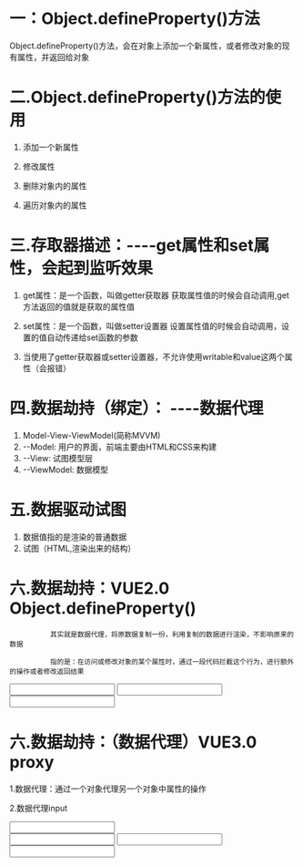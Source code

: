 # 一：Object.defineProperty()方法
  Object.defineProperty()方法，会在对象上添加一个新属性，或者修改对象的现有属性，并返回给对象

# 二.Object.defineProperty()方法的使用

1. 添加一个新属性
<script>
const obj={
  name : 'zhangsan'
}
Object.defineProperty(obj,'age',{//第一个值为：对象，第二个值为：添加的属性
    value:'20岁'                 //{}内的value为：第二个属性的属性名称，'20岁'为属性值
    })
console.log(obj)//{name: "zhangsan", age: "20岁"}
 </script>

2. 修改属性
<script>
const obj={
  name : 'zhangsan'
}
Object.defineProperty(obj,'age',{
  value:'20岁',
  writable:true         //如果添加的属性要进行修改的话，配置项必须加一个writable为true
})                      //本身writable为false
console.log(obj)//{name: "zhangsan", age: "20岁"}
obj.age = '30岁'
console.log(obj)//{name: "zhangsan", age: "30岁"}
 </script>

3. 删除对象内的属性
<script>
const obj={
  name : 'zhangsan'
}
Object.defineProperty(obj,'age',{//第一个值为：对象，第二个值为：添加的属性
    value:'20岁'                 //{}内的value为：第二个属性的属性名称，'20岁'为属性值
    configurable:true            //configurable:true添加删除功能
    })
delete.obj.age                   //删除age
console.log(obj)//{name: "zhangsan"}
 </script>

4. 遍历对象内的属性
<script>
const obj={
  name : 'zhangsan'
}
Object.defineProperty(obj,'age',{//第一个值为：对象，第二个值为：添加的属性
    value:'20岁'                 //{}内的value为：第二个属性的属性名称，'20岁'为属性值
    enumerable:true              //enumerable:true 添加遍历对象功能
    })
for(let key in obj){
  obj(key)                       //遍历对象功能
}             
console.log(obj)//{name: "zhangsan", age: "30岁"}
 </script>

# 三.存取器描述：----get属性和set属性，会起到监听效果
1. get属性：是一个函数，叫做getter获取器
            获取属性值的时候会自动调用,get方法返回的值就是获取的属性值

2. set属性：是一个函数，叫做setter设置器
            设置属性值的时候会自动调用，设置的值自动传递给set函数的参数

3. 当使用了getter获取器或setter设置器，不允许使用writable和value这两个属性（会报错）

<script>
const obj={
  name : 'zhangsan'
}
Object.defineProperty(obj,'age',{
  get(){
    console.log('get方法里面的值')
    return value //4.获取set的值
  },
  set(v){     //自带value属性
    console.log('set方法里面的值');
    value = v //3.设置100 = v
  }
})
obj.age = 100  //1.设置age的value为100
console.log(obj.age)
 </script>

# 四.数据劫持（绑定）：  ----数据代理
1. Model-View-ViewModel(简称MVVM)
2. --Model:      用户的界面，前端主要由HTML和CSS来构建
3. --View:       试图模型层
4. --ViewModel:  数据模型

# 五.数据驱动试图
1. 数据值指的是渲染的普通数据
2. 试图（HTML,渲染出来的结构）



# 六.数据劫持：VUE2.0   Object.defineProperty()
              其实就是数据代理，将原数据复制一份，利用复制的数据进行渲染，不影响原来的数据

              指的是：在访问或修改对象的某个属性时，通过一段代码拦截这个行为，进行额外的操作或者修改返回结果
<body> 
  <input type="text">
  <input type="text">
  <input type="text">
  <div class="box"></div>
</body>
</html>
</html>
<script>
const input= document.querySelectorAll('input')
const box = document.querySelector('.box')
const obj1 = {
  name : '张三',
  age : '男',
  sex : 24
}
const obj2 = {}
Object.defineProperty(obj2,'name',{
  get(){
    return obj1.name
  },
  set(v){
    obj1.name = v
    box.innerHTML = obj2.name
  }
})
input[0].oninput = function(){
  obj2.name=this.value
}
Object.defineProperty(obj2,'age',{
  get(){
    return obj1.age
  },
  set(v){
    obj1.age = v
    box.innerHTML = obj2.age
  }
})
input[1].oninput = function(){
  obj2.age=this.value
}
Object.defineProperty(obj2,'sex',{
  get(){
    return obj1.sex
  },
  set(v){
    obj1.sex = v
    box.innerHTML = obj2.sex
  }
})
input[2].oninput = function(){
  obj2.sex=this.value
}
 </script>        




# 六.数据劫持：（数据代理）VUE3.0   proxy
1.数据代理：通过一个对象代理另一个对象中属性的操作
<script>
const obj1 = {
  name : '张三',
  age : '男',
  sex : 24
}
const obj2 = new Proxy(obj1,{ //被代理对象
  get(obj2,shuxing){//参1：代理对象  参2：代理对象的属性
    return obj2[shuxing]//代理遍历，将所有的属性直接返回obj2->obj1,shuxing->name,age,sex
  },
  set(obj2,shuxing,value){//obj2->obj1,shuxing->name/age/sex,value就是设置的值
    obj2[shuxing] = value
  }
})
console.log(obj1)
console.log(obj2)
 </script>


2.数据代理input
<body> 
  <input type="text" class="input">
  <div class="box"></div>
</body>
</html>
</html>
<script>
const input = document.querySelector('.input')
const box = document.querySelector('.box')
const obj1 = {
  name : '张三',
  age : '男',
  sex : 24
}
const obj2 = new Proxy(obj1,{
  get(obj2,shuxing){
    return obj2[shuxing]
  },
  set(obj2,shuxing,value){
    obj2[shuxing] = value
    box.innerHTML = obj2.name
  }
})
input.oninput = function(){
  obj2.name = this.value 
}
console.log(obj1)
console.log(obj2)
 </script>













 <body> 
  <input type="text">
  <input type="text">
  <input type="text">
  <div class="box"></div>
</body>
</html>
</html>
<script>
const input= document.querySelectorAll('.input')
const box = document.querySelector('.box')
const obj1 = {
  name : '张三',
  age : '男',
  sex : 24
}
const obj2 = {}
Object.defineProperty(obj2,'name',{
  get(){
    return obj1.name
  },
  set(v){
    obj1.name = v
    box.innerHTML = input[0].value
  }
})
Object.defineProperty(obj2,'age',{
  get(){
    return obj1.age
  },set(v){
    obj1.age = v
  }
})
Object.defineProperty(obj2,'sex',{
  get(){
    return obj1.sex
  },set(v){
    obj1.sex = v
  }
})
obj2.name = '李四'
obj2.age = '女'
obj2.sex = '25'
console.log(obj1)
console.log(obj2)
input[0].oninput = function(){
  
}
 </script>   

            

